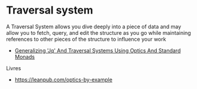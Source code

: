 # Traversal system

A Traversal System allows you dive deeply into a piece of data and may allow you to fetch, query, and edit the structure as you go while maintaining references to other pieces of the structure to influence your work

- [Generalizing 'Jq' And Traversal Systems Using Optics And Standard Monads](https://chrispenner.ca/posts/traversal-systems)

Livres

- <https://leanpub.com/optics-by-example>
